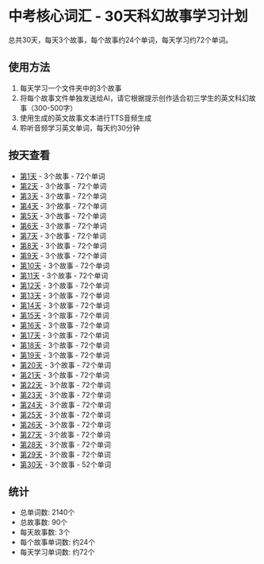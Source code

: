 # 中考核心词汇 - 30天科幻故事学习计划

总共30天，每天3个故事，每个故事约24个单词，每天学习约72个单词。

## 使用方法

1. 每天学习一个文件夹中的3个故事
2. 将每个故事文件单独发送给AI，请它根据提示创作适合初三学生的英文科幻故事（300-500字）
3. 使用生成的英文故事文本进行TTS音频生成
4. 聆听音频学习英文单词，每天约30分钟

## 按天查看

- [第1天](./day_1/day_1_index.md) - 3个故事 - 72个单词
- [第2天](./day_2/day_2_index.md) - 3个故事 - 72个单词
- [第3天](./day_3/day_3_index.md) - 3个故事 - 72个单词
- [第4天](./day_4/day_4_index.md) - 3个故事 - 72个单词
- [第5天](./day_5/day_5_index.md) - 3个故事 - 72个单词
- [第6天](./day_6/day_6_index.md) - 3个故事 - 72个单词
- [第7天](./day_7/day_7_index.md) - 3个故事 - 72个单词
- [第8天](./day_8/day_8_index.md) - 3个故事 - 72个单词
- [第9天](./day_9/day_9_index.md) - 3个故事 - 72个单词
- [第10天](./day_10/day_10_index.md) - 3个故事 - 72个单词
- [第11天](./day_11/day_11_index.md) - 3个故事 - 72个单词
- [第12天](./day_12/day_12_index.md) - 3个故事 - 72个单词
- [第13天](./day_13/day_13_index.md) - 3个故事 - 72个单词
- [第14天](./day_14/day_14_index.md) - 3个故事 - 72个单词
- [第15天](./day_15/day_15_index.md) - 3个故事 - 72个单词
- [第16天](./day_16/day_16_index.md) - 3个故事 - 72个单词
- [第17天](./day_17/day_17_index.md) - 3个故事 - 72个单词
- [第18天](./day_18/day_18_index.md) - 3个故事 - 72个单词
- [第19天](./day_19/day_19_index.md) - 3个故事 - 72个单词
- [第20天](./day_20/day_20_index.md) - 3个故事 - 72个单词
- [第21天](./day_21/day_21_index.md) - 3个故事 - 72个单词
- [第22天](./day_22/day_22_index.md) - 3个故事 - 72个单词
- [第23天](./day_23/day_23_index.md) - 3个故事 - 72个单词
- [第24天](./day_24/day_24_index.md) - 3个故事 - 72个单词
- [第25天](./day_25/day_25_index.md) - 3个故事 - 72个单词
- [第26天](./day_26/day_26_index.md) - 3个故事 - 72个单词
- [第27天](./day_27/day_27_index.md) - 3个故事 - 72个单词
- [第28天](./day_28/day_28_index.md) - 3个故事 - 72个单词
- [第29天](./day_29/day_29_index.md) - 3个故事 - 72个单词
- [第30天](./day_30/day_30_index.md) - 3个故事 - 52个单词

## 统计

- 总单词数: 2140个
- 总故事数: 90个
- 每天故事数: 3个
- 每个故事单词数: 约24个
- 每天学习单词数: 约72个
